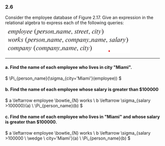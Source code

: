 ### 2.6
Consider the employee database of Figure 2.17. Give an expression in the relational algebra to express each of the following queries:
![alt text](image-1.png)

---

#### a. Find the name of each employee who lives in city "Miami".
$
\Pi_{person\_name}(\sigma_{city='Miami'}(employee))
$

#### b. Find the name of each employee whose salary is greater than $100000

$
a \leftarrow employee \bowtie_{N} works \\
b \leftarrow \sigma_{salary >100000}(a) \\
\Pi_{person\_name}(b)
$

#### c. Find the name of each employee who lives in "Miami" and whose salary is greater than $100000.

$
a \leftarrow employee \bowtie_{N} works \\
b \leftarrow \sigma_{salary >100000 \ \wedge \ city='Miami'}(a) \\
\Pi_{person\_name}(b)
$
